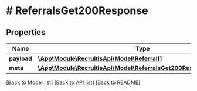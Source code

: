# # ReferralsGet200Response

## Properties

Name | Type | Description | Notes
------------ | ------------- | ------------- | -------------
**payload** | [**\App\Module\RecruitisApi\Model\Referral[]**](Referral.md) |  | [optional]
**meta** | [**\App\Module\RecruitisApi\Model\ReferralsGet200ResponseOneOf1Meta**](ReferralsGet200ResponseOneOf1Meta.md) |  | [optional]

[[Back to Model list]](../../README.md#models) [[Back to API list]](../../README.md#endpoints) [[Back to README]](../../README.md)
